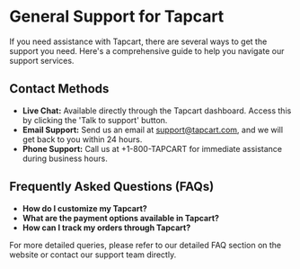 # General Support for Tapcart

If you need assistance with Tapcart, there are several ways to get the support you need. Here's a comprehensive guide to help you navigate our support services.

## Contact Methods
- **Live Chat:** Available directly through the Tapcart dashboard. Access this by clicking the 'Talk to support' button.
- **Email Support:** Send us an email at support@tapcart.com, and we will get back to you within 24 hours.
- **Phone Support:** Call us at +1-800-TAPCART for immediate assistance during business hours.

## Frequently Asked Questions (FAQs)
- **How do I customize my Tapcart?**
- **What are the payment options available in Tapcart?**
- **How can I track my orders through Tapcart?**

For more detailed queries, please refer to our detailed FAQ section on the website or contact our support team directly.